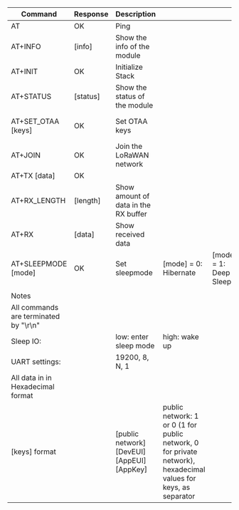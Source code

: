 | ﻿Command                               | Response | Description                                 |                                                                                                                         |                        |                   | Example                                                                          | Description                 |
|---------------------------------------|----------|---------------------------------------------|-------------------------------------------------------------------------------------------------------------------------|------------------------|-------------------|----------------------------------------------------------------------------------|-----------------------------|
| AT                                    | OK       | Ping                                        |                                                                                                                         |                        |                   |                                                                                  |                             |
| AT+INFO                               | [info]   | Show the info of the module                 |                                                                                                                         |                        |                   |                                                                                  |                             |
| AT+INIT                               | OK       | Initialize Stack                            |                                                                                                                         |                        |                   |                                                                                  |                             |
| AT+STATUS                             | [status] | Show the status of the module               |                                                                                                                         |                        |                   |                                                                                  |                             |
| AT+SET_OTAA [keys]                    | OK       | Set OTAA keys                               |                                                                                                                         |                        |                   | AT+SET_OTAA 1 DE01020304050607 AE01020304050607 AA0102030405060708090A0B0C0D0E0F |                             |
| AT+JOIN                               | OK       | Join the LoRaWAN network                    |                                                                                                                         |                        |                   |                                                                                  |                             |
| AT+TX [data]                          | OK       |                                             |                                                                                                                         |                        |                   |                                                                                  |                             |
| AT+RX_LENGTH                          | [length] | Show amount of data in the RX buffer        |                                                                                                                         |                        |                   |                                                                                  |                             |
| AT+RX                                 | [data]   | Show received data                          |                                                                                                                         |                        |                   |                                                                                  |                             |
| AT+SLEEPMODE [mode]                   | OK       | Set sleepmode                               | [mode] = 0: Hibernate                                                                                                   | [mode] = 1: Deep Sleep | [mode] = 2: Sleep | AT+SLEEPMODE 1                                                                   | Set Sleepmode to Deep Sleep |
|                                       |          |                                             |                                                                                                                         |                        |                   |                                                                                  |                             |
| Notes                                 |          |                                             |                                                                                                                         |                        |                   |                                                                                  |                             |
| All commands are terminated by "\r\n" |          |                                             |                                                                                                                         |                        |                   |                                                                                  |                             |
| Sleep IO:                             |          | low: enter sleep mode                       | high: wake up                                                                                                           |                        |                   |                                                                                  |                             |
| UART settings:                        |          | 19200, 8, N, 1                              |                                                                                                                         |                        |                   |                                                                                  |                             |
| All data in in Hexadecimal format     |          |                                             |                                                                                                                         |                        |                   |                                                                                  |                             |
| [keys] format                         |          | [public network] [DevEUI] [AppEUI] [AppKey] | public network: 1 or 0 (1 for public network, 0 for private network), hexadecimal values for keys, <space> as separator |                        |                   |                                                                                  |                             |
